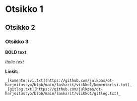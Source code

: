 # Otsikko 1

## Otsikko 2

### Otsikko 3

**BOLD text**

_Italic text_

**Linkit:**
```
_[komentorivi.txt](https://github.com/julkpas/ot-harjoitustyo/blob/main/laskarit/viikko1/komentorivi.txt)_
_[gitlog.txt](https://github.com/julkpas/ot-harjoitustyo/blob/main/laskarit/viikko1/gitlog.txt)_
```
